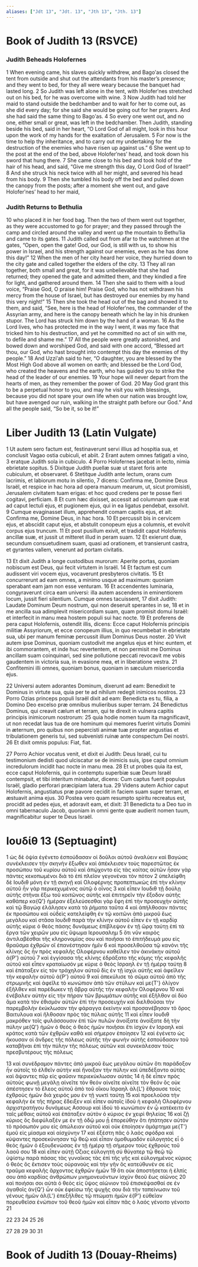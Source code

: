 ```yaml
---
aliases: ["Jdt 13", "Jdt. 13", "Jth 13", "Jth. 13"]
---
```



# Book of Judith 13 (RSVCE)

### Judith Beheads Holofernes
1 When evening came, his slaves quickly withdrew, and Bagoʹas closed the tent from outside and shut out the attendants from his master’s presence; and they went to bed, for they all were weary because the banquet had lasted long.
2 So Judith was left alone in the tent, with Holoferʹnes stretched out on his bed, for he was overcome with wine.
3 Now Judith had told her maid to stand outside the bedchamber and to wait for her to come out, as she did every day; for she said she would be going out for her prayers. And she had said the same thing to Bagoʹas.
4 So every one went out, and no one, either small or great, was left in the bedchamber. Then Judith, standing beside his bed, said in her heart, “O Lord God of all might, look in this hour upon the work of my hands for the exaltation of Jerusalem.
5 For now is the time to help thy inheritance, and to carry out my undertaking for the destruction of the enemies who have risen up against us.”
6 She went up to the post at the end of the bed, above Holoferʹnes’ head, and took down his sword that hung there.
7 She came close to his bed and took hold of the hair of his head, and said, “Give me strength this day, O Lord God of Israel!”
8 And she struck his neck twice with all her might, and severed his head from his body.
9 Then she tumbled his body off the bed and pulled down the canopy from the posts; after a moment she went out, and gave Holoferʹnes’ head to her maid,
### Judith Returns to Bethulia
10 who placed it in her food bag. Then the two of them went out together, as they were accustomed to go for prayer; and they passed through the camp and circled around the valley and went up the mountain to Bethuʹlia and came to its gates.
11 Judith called out from afar to the watchmen at the gates, “Open, open the gate! God, our God, is still with us, to show his power in Israel, and his strength against our enemies, even as he has done this day!”
12 When the men of her city heard her voice, they hurried down to the city gate and called together the elders of the city.
13 They all ran together, both small and great, for it was unbelievable that she had returned; they opened the gate and admitted them, and they kindled a fire for light, and gathered around them.
14 Then she said to them with a loud voice, “Praise God, O praise him! Praise God, who has not withdrawn his mercy from the house of Israel, but has destroyed our enemies by my hand this very night!”
15 Then she took the head out of the bag and showed it to them, and said, “See, here is the head of Holoferʹnes, the commander of the Assyrian army, and here is the canopy beneath which he lay in his drunken stupor. The Lord has struck him down by the hand of a woman.
16 As the Lord lives, who has protected me in the way I went, it was my face that tricked him to his destruction, and yet he committed no act of sin with me, to defile and shame me.”
17 All the people were greatly astonished, and bowed down and worshiped God, and said with one accord, “Blessed art thou, our God, who hast brought into contempt this day the enemies of thy people.”
18 And Uzziʹah said to her, “O daughter, you are blessed by the Most High God above all women on earth; and blessed be the Lord God, who created the heavens and the earth, who has guided you to strike the head of the leader of our enemies.
19 Your hope will never depart from the hearts of men, as they remember the power of God.
20 May God grant this to be a perpetual honor to you, and may he visit you with blessings, because you did not spare your own life when our nation was brought low, but have avenged our ruin, walking in the straight path before our God.” And all the people said, “So be it, so be it!”


# Liber Judith 13 (Latin Vulgate)

1 Ut autem sero factum est, festinaverunt servi illius ad hospitia sua, et conclusit Vagao ostia cubiculi, et abiit.
2 Erant autem omnes fatigati a vino,
3 eratque Judith sola in cubiculo.
4 Porro Holofernes jacebat in lecto, nimia ebrietate sopitus.
5 Dixitque Judith puellæ suæ ut staret foris ante cubiculum, et observaret.
6 Stetitque Judith ante lectum, orans cum lacrimis, et labiorum motu in silentio,
7 dicens: Confirma me, Domine Deus Israël, et respice in hac hora ad opera manuum mearum, ut, sicut promisisti, Jerusalem civitatem tuam erigas: et hoc quod credens per te posse fieri cogitavi, perficiam.
8 Et cum hæc dixisset, accessit ad columnam quæ erat ad caput lectuli ejus, et pugionem ejus, qui in ea ligatus pendebat, exsolvit.
9 Cumque evaginasset illum, apprehendit comam capitis ejus, et ait: Confirma me, Domine Deus, in hac hora.
10 Et percussit bis in cervicem ejus, et abscidit caput ejus, et abstulit conopeum ejus a columnis, et evolvit corpus ejus truncum.
11 Et post pusillum exivit, et tradidit caput Holofernis ancillæ suæ, et jussit ut mitteret illud in peram suam.
12 Et exierunt duæ, secundum consuetudinem suam, quasi ad orationem, et transierunt castra, et gyrantes vallem, venerunt ad portam civitatis.

13 Et dixit Judith a longe custodibus murorum: Aperite portas, quoniam nobiscum est Deus, qui fecit virtutem in Israël.
14 Et factum est cum audissent viri vocem ejus, vocaverunt presbyteros civitatis.
15 Et concurrerunt ad eam omnes, a minimo usque ad maximum: quoniam sperabant eam jam non esse venturam.
16 Et accendentes luminaria, congyraverunt circa eam universi: illa autem ascendens in eminentiorem locum, jussit fieri silentium. Cumque omnes tacuissent,
17 dixit Judith: Laudate Dominum Deum nostrum, qui non deseruit sperantes in se,
18 et in me ancilla sua adimplevit misericordiam suam, quam promisit domui Israël: et interfecit in manu mea hostem populi sui hac nocte.
19 Et proferens de pera caput Holofernis, ostendit illis, dicens: Ecce caput Holofernis principis militiæ Assyriorum, et ecce conopeum illius, in quo recumbebat in ebrietate sua, ubi per manum feminæ percussit illum Dominus Deus noster.
20 Vivit autem ipse Dominus, quoniam custodivit me angelus ejus et hinc euntem, et ibi commorantem, et inde huc revertentem, et non permisit me Dominus ancillam suam coinquinari, sed sine pollutione peccati revocavit me vobis gaudentem in victoria sua, in evasione mea, et in liberatione vestra.
21 Confitemini illi omnes, quoniam bonus, quoniam in sæculum misericordia ejus.

22 Universi autem adorantes Dominum, dixerunt ad eam: Benedixit te Dominus in virtute sua, quia per te ad nihilum redegit inimicos nostros.
23 Porro Ozias princeps populi Israël dixit ad eam: Benedicta es tu, filia, a Domino Deo excelso præ omnibus mulieribus super terram.
24 Benedictus Dominus, qui creavit cælum et terram, qui te direxit in vulnera capitis principis inimicorum nostrorum:
25 quia hodie nomen tuum ita magnificavit, ut non recedat laus tua de ore hominum qui memores fuerint virtutis Domini in æternum, pro quibus non pepercisti animæ tuæ propter angustias et tribulationem generis tui, sed subvenisti ruinæ ante conspectum Dei nostri.
26 Et dixit omnis populus: Fiat, fiat.

27 Porro Achior vocatus venit, et dixit ei Judith: Deus Israël, cui tu testimonium dedisti quod ulciscatur se de inimicis suis, ipse caput omnium incredulorum incidit hac nocte in manu mea.
28 Et ut probes quia ita est, ecce caput Holofernis, qui in contemptu superbiæ suæ Deum Israël contempsit, et tibi interitum minabatur, dicens: Cum captus fuerit populus Israël, gladio perforari præcipiam latera tua.
29 Videns autem Achior caput Holofernis, angustiatus præ pavore cecidit in faciem suam super terram, et æstuavit anima ejus.
30 Postea vero quam resumpto spiritu recreatus est, procidit ad pedes ejus, et adoravit eam, et dixit:
31 Benedicta tu a Deo tuo in omni tabernaculo Jacob, quoniam in omni gente quæ audierit nomen tuum, magnificabitur super te Deus Israël.


# Ιουδίθ 13 (Septuagint)

1 ὡς δὲ ὀψία ἐγένετο ἐσπούδασαν οἱ δοῦλοι αὐτοῦ ἀναλύειν καὶ Βαγώας συνέκλεισεν τὴν σκηνὴν ἔξωθεν καὶ ἀπέκλεισεν τοὺς παρεστῶτας ἐκ προσώπου τοῦ κυρίου αὐτοῦ καὶ ἀπῴχοντο εἰς τὰς κοίτας αὐτῶν ἦσαν γὰρ πάντες κεκοπωμένοι διὰ τὸ ἐπὶ πλεῖον γεγονέναι τὸν πότον
2 ὑπελείφθη δὲ Ιουδιθ μόνη ἐν τῇ σκηνῇ καὶ Ολοφέρνης προπεπτωκὼς ἐπὶ τὴν κλίνην αὐτοῦ ἦν γὰρ περικεχυμένος αὐτῷ ὁ οἶνος
3 καὶ εἶπεν Ιουδιθ τῇ δούλῃ αὐτῆς στῆναι ἔξω τοῦ κοιτῶνος αὐτῆς καὶ ἐπιτηρεῖν τὴν ἔξοδον αὐτῆς καθάπερ κα{Q'} ἡμέραν ἐξελεύσεσθαι γὰρ ἔφη ἐπὶ τὴν προσευχὴν αὐτῆς καὶ τῷ Βαγώᾳ ἐλάλησεν κατὰ τὰ ῥήματα ταῦτα
4 καὶ ἀπήλθοσαν πάντες ἐκ προσώπου καὶ οὐδεὶς κατελείφθη ἐν τῷ κοιτῶνι ἀπὸ μικροῦ ἕως μεγάλου καὶ στᾶσα Ιουδιθ παρὰ τὴν κλίνην αὐτοῦ εἶπεν ἐν τῇ καρδίᾳ αὐτῆς κύριε ὁ θεὸς πάσης δυνάμεως ἐπίβλεψον ἐν τῇ ὥρᾳ ταύτῃ ἐπὶ τὰ ἔργα τῶν χειρῶν μου εἰς ὕψωμα Ιερουσαλημ
5 ὅτι νῦν καιρὸς ἀντιλαβέσθαι τῆς κληρονομίας σου καὶ ποιῆσαι τὸ ἐπιτήδευμά μου εἰς θραῦσμα ἐχθρῶν οἳ ἐπανέστησαν ἡμῖν
6 καὶ προσελθοῦσα τῷ κανόνι τῆς κλίνης ὃς ἦν πρὸς κεφαλῆς Ολοφέρνου καθεῖλεν τὸν ἀκινάκην αὐτοῦ ἀ{P'} αὐτοῦ
7 καὶ ἐγγίσασα τῆς κλίνης ἐδράξατο τῆς κόμης τῆς κεφαλῆς αὐτοῦ καὶ εἶπεν κραταίωσόν με κύριε ὁ θεὸς Ισραηλ ἐν τῇ ἡμέρᾳ ταύτῃ
8 καὶ ἐπάταξεν εἰς τὸν τράχηλον αὐτοῦ δὶς ἐν τῇ ἰσχύι αὐτῆς καὶ ἀφεῖλεν τὴν κεφαλὴν αὐτοῦ ἀ{P'} αὐτοῦ
9 καὶ ἀπεκύλισε τὸ σῶμα αὐτοῦ ἀπὸ τῆς στρωμνῆς καὶ ἀφεῖλε τὸ κωνώπιον ἀπὸ τῶν στύλων καὶ με{T'} ὀλίγον ἐξῆλθεν καὶ παρέδωκεν τῇ ἅβρᾳ αὐτῆς τὴν κεφαλὴν Ολοφέρνου
10 καὶ ἐνέβαλεν αὐτὴν εἰς τὴν πήραν τῶν βρωμάτων αὐτῆς καὶ ἐξῆλθον αἱ δύο ἅμα κατὰ τὸν ἐθισμὸν αὐτῶν ἐπὶ τὴν προσευχήν καὶ διελθοῦσαι τὴν παρεμβολὴν ἐκύκλωσαν τὴν φάραγγα ἐκείνην καὶ προσανέβησαν τὸ ὄρος Βαιτυλουα καὶ ἤλθοσαν πρὸς τὰς πύλας αὐτῆς
11 καὶ εἶπεν Ιουδιθ μακρόθεν τοῖς φυλάσσουσιν ἐπὶ τῶν πυλῶν ἀνοίξατε ἀνοίξατε δὴ τὴν πύλην με{Q'} ἡμῶν ὁ θεὸς ὁ θεὸς ἡμῶν ποιῆσαι ἔτι ἰσχὺν ἐν Ισραηλ καὶ κράτος κατὰ τῶν ἐχθρῶν καθὰ καὶ σήμερον ἐποίησεν
12 καὶ ἐγένετο ὡς ἤκουσαν οἱ ἄνδρες τῆς πόλεως αὐτῆς τὴν φωνὴν αὐτῆς ἐσπούδασαν τοῦ καταβῆναι ἐπὶ τὴν πύλην τῆς πόλεως αὐτῶν καὶ συνεκάλεσαν τοὺς πρεσβυτέρους τῆς πόλεως

13 καὶ συνέδραμον πάντες ἀπὸ μικροῦ ἕως μεγάλου αὐτῶν ὅτι παράδοξον ἦν αὐτοῖς τὸ ἐλθεῖν αὐτήν καὶ ἤνοιξαν τὴν πύλην καὶ ὑπεδέξαντο αὐτὰς καὶ ἅψαντες πῦρ εἰς φαῦσιν περιεκύκλωσαν αὐτάς
14 ἡ δὲ εἶπεν πρὸς αὐτοὺς φωνῇ μεγάλῃ αἰνεῖτε τὸν θεόν αἰνεῖτε αἰνεῖτε τὸν θεόν ὃς οὐκ ἀπέστησεν τὸ ἔλεος αὐτοῦ ἀπὸ τοῦ οἴκου Ισραηλ ἀλ{L'} ἔθραυσε τοὺς ἐχθροὺς ἡμῶν διὰ χειρός μου ἐν τῇ νυκτὶ ταύτῃ
15 καὶ προελοῦσα τὴν κεφαλὴν ἐκ τῆς πήρας ἔδειξεν καὶ εἶπεν αὐτοῖς ἰδοὺ ἡ κεφαλὴ Ολοφέρνου ἀρχιστρατήγου δυνάμεως Ασσουρ καὶ ἰδοὺ τὸ κωνώπιον ἐν ᾧ κατέκειτο ἐν ταῖς μέθαις αὐτοῦ καὶ ἐπάταξεν αὐτὸν ὁ κύριος ἐν χειρὶ θηλείας
16 καὶ ζῇ κύριος ὃς διεφύλαξέν με ἐν τῇ ὁδῷ μου ᾗ ἐπορεύθην ὅτι ἠπάτησεν αὐτὸν τὸ πρόσωπόν μου εἰς ἀπώλειαν αὐτοῦ καὶ οὐκ ἐποίησεν ἁμάρτημα με{T'} ἐμοῦ εἰς μίασμα καὶ αἰσχύνην
17 καὶ ἐξέστη πᾶς ὁ λαὸς σφόδρα καὶ κύψαντες προσεκύνησαν τῷ θεῷ καὶ εἶπαν ὁμοθυμαδόν εὐλογητὸς εἶ ὁ θεὸς ἡμῶν ὁ ἐξουδενώσας ἐν τῇ ἡμέρᾳ τῇ σήμερον τοὺς ἐχθροὺς τοῦ λαοῦ σου
18 καὶ εἶπεν αὐτῇ Οζιας εὐλογητὴ σύ θύγατερ τῷ θεῷ τῷ ὑψίστῳ παρὰ πάσας τὰς γυναῖκας τὰς ἐπὶ τῆς γῆς καὶ εὐλογημένος κύριος ὁ θεός ὃς ἔκτισεν τοὺς οὐρανοὺς καὶ τὴν γῆν ὃς κατεύθυνέν σε εἰς τραῦμα κεφαλῆς ἄρχοντος ἐχθρῶν ἡμῶν
19 ὅτι οὐκ ἀποστήσεται ἡ ἐλπίς σου ἀπὸ καρδίας ἀνθρώπων μνημονευόντων ἰσχὺν θεοῦ ἕως αἰῶνος
20 καὶ ποιήσαι σοι αὐτὰ ὁ θεὸς εἰς ὕψος αἰώνιον τοῦ ἐπισκέψασθαί σε ἐν ἀγαθοῖς ἀν{Q'} ὧν οὐκ ἐφείσω τῆς ψυχῆς σου διὰ τὴν ταπείνωσιν τοῦ γένους ἡμῶν ἀλ{L'} ἐπεξῆλθες τῷ πτώματι ἡμῶν ἐ{P'} εὐθεῖαν πορευθεῖσα ἐνώπιον τοῦ θεοῦ ἡμῶν καὶ εἶπαν πᾶς ὁ λαός γένοιτο γένοιτο
21

22 
23 
24 
25 
26

27 
28 
29 
30 
31


# Book of Judith 13 (Douay-Rheims)

